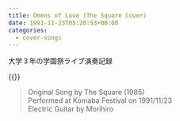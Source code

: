 ```yaml
---
title: Omens of Love (The Square Cover)
date: 1991-11-23T05:20:53+00:00
categories:
  - cover-songs
---
```


大学３年の学園祭ライブ演奏記録
<!--more-->

{{<youtube POGtbxO6QLo>}}


> Original Song by The Square (1985)  
> Performed at Komaba Festival on 1991/11/23  
> Electric Guitar by Morihiro  
